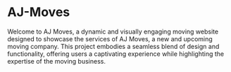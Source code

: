 # AJ-Moves
Welcome to AJ Moves, a dynamic and visually engaging moving website designed to showcase the services of AJ Moves, a new and upcoming moving company. This project embodies a seamless blend of design and functionality, offering users a captivating experience while highlighting the expertise of the moving business.
